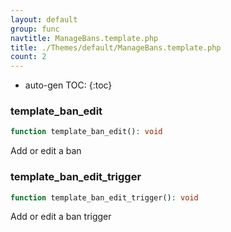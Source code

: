 ```yaml
---
layout: default
group: func
navtitle: ManageBans.template.php
title: ./Themes/default/ManageBans.template.php
count: 2
---
```

* auto-gen TOC:
{:toc}
### template_ban_edit

```php
function template_ban_edit(): void
```
Add or edit a ban



### template_ban_edit_trigger

```php
function template_ban_edit_trigger(): void
```
Add or edit a ban trigger



